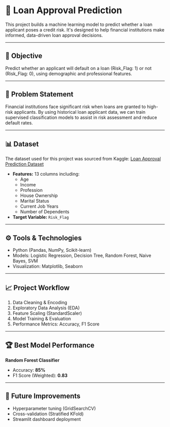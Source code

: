 # 🧾 Loan Approval Prediction

This project builds a machine learning model to predict whether a loan applicant poses a credit risk. It's designed to help financial institutions make informed, data-driven loan approval decisions.

---

## 🎯 Objective

Predict whether an applicant will default on a loan (Risk_Flag: 1) or not (Risk_Flag: 0), using demographic and professional features.

---

## 🧠 Problem Statement

Financial institutions face significant risk when loans are granted to high-risk applicants. By using historical loan applicant data, we can train supervised classification models to assist in risk assessment and reduce default rates.

---

## 📊 Dataset

The dataset used for this project was sourced from Kaggle: [Loan Approval Prediction Dataset](https://www.kaggle.com/datasets/itssuru/loan-prediction)

- **Features:** 13 columns including:
  - Age
  - Income
  - Profession
  - House Ownership
  - Marital Status
  - Current Job Years
  - Number of Dependents
- **Target Variable:** `Risk_Flag`

---

## ⚙️ Tools & Technologies

- Python (Pandas, NumPy, Scikit-learn)
- Models: Logistic Regression, Decision Tree, Random Forest, Naive Bayes, SVM
- Visualization: Matplotlib, Seaborn

---

## 📈 Project Workflow

1. Data Cleaning & Encoding
2. Exploratory Data Analysis (EDA)
3. Feature Scaling (StandardScaler)
4. Model Training & Evaluation
5. Performance Metrics: Accuracy, F1 Score

---

## 🏆 Best Model Performance

**Random Forest Classifier**  
- Accuracy: **85%**  
- F1 Score (Weighted): **0.83**

---

## 🚀 Future Improvements

- Hyperparameter tuning (GridSearchCV)
- Cross-validation (Stratified KFold)
- Streamlit dashboard deployment


